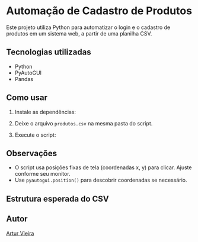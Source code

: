 # Automação de Cadastro de Produtos

Este projeto utiliza Python para automatizar o login e o cadastro de produtos em um sistema web, a partir de uma planilha CSV.

## Tecnologias utilizadas

- Python
- PyAutoGUI
- Pandas

## Como usar

1. Instale as dependências:

2. Deixe o arquivo `produtos.csv` na mesma pasta do script.

3. Execute o script:

## Observações

- O script usa posições fixas de tela (coordenadas x, y) para clicar. Ajuste conforme seu monitor.
- Use `pyautogui.position()` para descobrir coordenadas se necessário.

## Estrutura esperada do CSV


## Autor

[Artur Vieira](https://github.com/ogxrtur)
